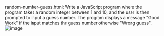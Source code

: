 random-number-guess.html: 
Write a JavaScript program where the program takes a random integer between 1 and 10, and the user is then prompted to input a guess number. The program displays a message "Good Work" if the input matches the guess number otherwise "Wrong guess".  
![image](https://github.com/user-attachments/assets/5dde2276-5fa7-46ed-bc4f-0912eac8a640)
